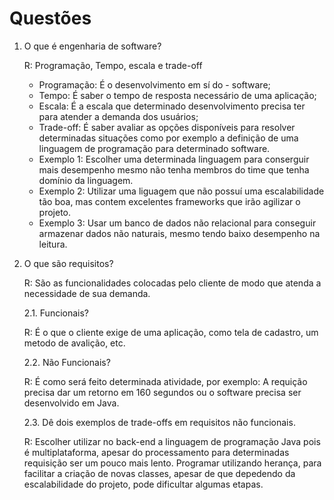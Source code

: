 # Questões

1. O que é engenharia de software? 

    R: Programação, Tempo, escala e trade-off
    - Programação: É o desenvolvimento em sí do - software;
    - Tempo: É saber o tempo de resposta necessário de uma aplicação;
    - Escala: É a escala que determinado desenvolvimento precisa ter para atender a demanda dos usuários;
    - Trade-off: É saber avaliar as opções disponíveis para resolver determinadas situações como por exemplo a definição de uma linguagem de programação para determinado software. 
    - Exemplo 1: Escolher uma determinada linguagem para conserguir mais desempenho mesmo não tenha membros do time que tenha domínio da linguagem.
    - Exemplo 2: Utilizar uma liguagem que não possuí uma escalabilidade tão boa, mas contem excelentes frameworks que irão agilizar o projeto.
    - Exemplo 3: Usar um banco de dados não relacional para conseguir armazenar dados não naturais, mesmo tendo baixo desempenho na leitura.
   
2.	O que são requisitos?

    R: São as funcionalidades colocadas pelo cliente de modo que atenda a necessidade de sua demanda.

    2.1.	Funcionais?

    R: É o que o cliente exige de uma aplicação, como tela de cadastro, um metodo de avalição, etc.

    2.2.	Não Funcionais?

    R: É como será feito determinada atividade, por exemplo: A requição precisa dar um retorno em 160 segundos ou o software precisa ser desenvolvido em Java.

    2.3.	Dê dois exemplos de trade-offs em requisitos não funcionais.

    R: Escolher utilizar no back-end a linguagem de programação Java pois é multiplataforma, apesar do processamento para determinadas requisição ser um pouco mais lento.
    Programar utilizando herança, para facilitar a criação de novas classes, apesar de que depedendo da escalabilidade do projeto, pode dificultar algumas etapas.
    
